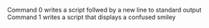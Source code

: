 Command 0 writes a script follwed by a new line to standard output
Command 1 writes a script that displays a confused smiley
